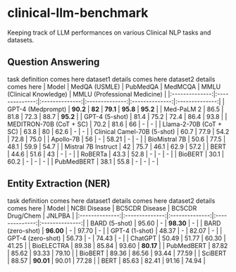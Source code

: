 # clinical-llm-benchmark
Keeping track of LLM performances on various Clinical NLP tasks and datasets. 

## Question Answering
task definition comes here
dataset1 details comes here
dataset2 details comes here
| Model | MedQA (USMLE) | PubMedQA | MedMCQA | MMLU (Clinical Knowledge) | MMLU (Professional Medicine) |
|:--------------:|:--------------:|:--------------:|:--------------:|:--------------:|:--------------:|
| GPT-4 (Medprompt) | **90.2** | **82** | **79.1** | **95.8** | **95.2** |
| Med-PaLM 2 | 86.5 | 81.8 | 72.3 | 88.7 | **95.2** |
| GPT-4 (5-shot) | 81.4 | 75.2 | 72.4 | 86.4 | 93.8 |
| MEDITRON-70B (CoT + SC) | 70.2 | 81.6 | 66 | - | - |
| Llama-2-70B (CoT + SC) | 63.8 | 80 | 62.6 | - | - |
| Clinical Camel-70B (5-shot) | 60.7 | 77.9 | 54.2 | 72.8 | 75.0 |
| Apollo-7B | 56 | - | 58.21 | - | - |
| BioMistral 7B | 50.6 | 77.5 | 48.1 | 59.9 | 54.7 |
| Mistral 7B Instruct | 42 | 75.7 | 46.1 | 62.9 | 57.2 |
| BERT | 44.6 | 51.6 | 43 | - | - |
| RoBERTa | 43.3 | 52.8 | - | - | - |
| BioBERT | 30.1 | 60.2 | - | - | - |
| PubMedBERT | 38.1 | 55.8 | - | - | - |

## Entity Extraction (NER)
task definition comes here
dataset1 details comes here
dataset2 details comes here
| Model | NCBI Disease | BC5CDR Disease | BC5CDR Drug/Chem | JNLPBA |
|:--------------:|:--------------:|:--------------:|:--------------:|:--------------:|
| BARD (5-shot) | 95.60 | - | **98.30** | - |
| BARD (zero-shot) | **96.00** | - | 97.70 | - |
| GPT-4 (1-shot) | 48.37 | - | 82.07 | - |
| GPT-4 (zero-shot) | 56.73 | - | 74.43 | - |
| ChatGPT | 50.49 | 51.77 | 60.30 | 41.25 |
| BioELECTRA | 89.38 | 85.84 | 93.60 | **80.17** |
| PubMedBERT | 87.82 | 85.62 | 93.33 | 79.10 |
| BioBERT | 89.36 | 86.56 | 93.44 | 77.59 |
| SciBERT | 88.57 | **90.01** | 90.01 | 77.28 |
| BERT | 85.63 | 82.41 | 91.16 | 74.94 |





 
 
